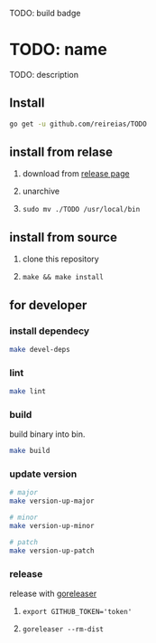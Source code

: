 TODO: build badge
# TODO: name

TODO: description

## Install

```sh
go get -u github.com/reireias/TODO
```

## install from relase

1. download from [release page](https://github.com/reireias/TODO/releases)

2. unarchive

3. `sudo mv ./TODO /usr/local/bin`

## install from source

1. clone this repository

2. `make && make install`


## for developer
### install dependecy

```sh
make devel-deps
```

### lint

```sh
make lint
```

### build

build binary into bin.

```sh
make build
```

### update version

```sh
# major
make version-up-major

# minor
make version-up-minor

# patch
make version-up-patch
```

### release

release with [goreleaser](https://github.com/goreleaser/goreleaser)

1. `export GITHUB_TOKEN='token'`

2. `goreleaser --rm-dist`
